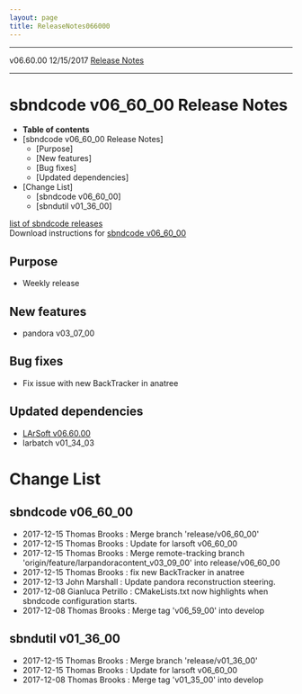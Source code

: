 ```yaml
---
layout: page
title: ReleaseNotes066000
---
```


  ----------- ------------ -- -- ------------------------------------------------------
  v06.60.00   12/15/2017         [Release Notes](ReleaseNotes066000.html)
  ----------- ------------ -- -- ------------------------------------------------------



sbndcode v06\_60\_00 Release Notes
======================================================================================

-   **Table of contents**
-   [sbndcode v06\_60\_00 Release
    Notes]
    -   [Purpose]
    -   [New features]
    -   [Bug fixes]
    -   [Updated dependencies]
-   [Change List]
    -   [sbndcode v06\_60\_00]
    -   [sbndutil v01\_36\_00]

[list of sbndcode
releases](List_of_SBND_code_releases.html)\
Download instructions for [sbndcode
v06\_60\_00](http://scisoft.fnal.gov/scisoft/bundles/sbnd/v06_60_00/sbndcode-v06_60_00.html)



Purpose
----------------------------------

-   Weekly release



New features
--------------------------------------------

-   pandora v03\_07\_00



Bug fixes
--------------------------------------

-   Fix issue with new BackTracker in anatree



Updated dependencies
------------------------------------------------------------

-   [LArSoft
    v06.60.00](https://cdcvs.fnal.gov/redmine/projects/larsoft/wiki/ReleaseNotes066000)
-   larbatch v01\_34\_03



Change List
==========================================



sbndcode v06\_60\_00
----------------------------------------------------------

-   2017-12-15 Thomas Brooks : Merge branch \'release/v06\_60\_00\'
-   2017-12-15 Thomas Brooks : Update for larsoft v06\_60\_00
-   2017-12-15 Thomas Brooks : Merge remote-tracking branch
    \'origin/feature/larpandoracontent\_v03\_09\_00\' into
    release/v06\_60\_00
-   2017-12-15 Thomas Brooks : fix new BackTracker in anatree
-   2017-12-13 John Marshall : Update pandora reconstruction steering.
-   2017-12-08 Gianluca Petrillo : CMakeLists.txt now highlights when
    sbndcode configuration starts.
-   2017-12-08 Thomas Brooks : Merge tag \'v06\_59\_00\' into develop



sbndutil v01\_36\_00
----------------------------------------------------------

-   2017-12-15 Thomas Brooks : Merge branch \'release/v01\_36\_00\'
-   2017-12-15 Thomas Brooks : Update for larsoft v06\_60\_00
-   2017-12-08 Thomas Brooks : Merge tag \'v01\_35\_00\' into develop
